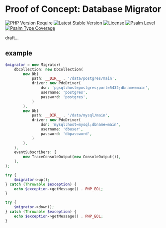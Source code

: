 # Proof of Concept: Database Migrator

[![PHP Version Require](http://poser.pugx.org/kuaukutsu/poc-migration/require/php)](https://packagist.org/packages/kuaukutsu/poc-migration)
[![Latest Stable Version](https://poser.pugx.org/kuaukutsu/poc-migration/v/stable)](https://packagist.org/packages/kuaukutsu/poc-migration)
[![License](http://poser.pugx.org/kuaukutsu/poc-migration/license)](https://packagist.org/packages/kuaukutsu/poc-migration)
[![Psalm Level](https://shepherd.dev/github/kuaukutsu/poc-migration/level.svg)](https://shepherd.dev/github/kuaukutsu/poc-migration)
[![Psalm Type Coverage](https://shepherd.dev/github/kuaukutsu/poc-migration/coverage.svg)](https://shepherd.dev/github/kuaukutsu/poc-migration)

draft...

## example

```php
$migrator = new Migrator(
    dbCollection: new DbCollection(
        new Db(
            path: __DIR__ . '/data/postgres/main',
            driver: new PdoDriver(
                dsn: 'pgsql:host=postgres;port=5432;dbname=main',
                username: 'postgres',
                password: 'postgres',
            )
        ),
        new Db(
            path: __DIR__ . '/data/mysql/main',
            driver: new PdoDriver(
                dsn: 'mysql:host=mysql;dbname=main',
                username: 'dbuser',
                password: 'dbpassword',
            )
        ),
    ),
    eventSubscribers: [
        new TraceConsoleOutput(new ConsoleOutput()),
    ],
);

try {
    $migrator->up();
} catch (Throwable $exception) {
    echo $exception->getMessage() . PHP_EOL;
}

try {
    $migrator->down();
} catch (Throwable $exception) {
    echo $exception->getMessage() . PHP_EOL;
}
```
